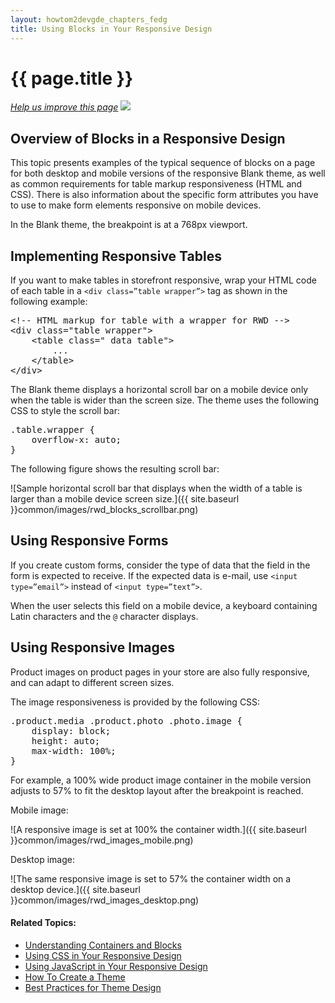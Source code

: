 ```yaml
---
layout: howtom2devgde_chapters_fedg
title: Using Blocks in Your Responsive Design
---
```

 
<h1 id="fedg_rwd_blocks">{{ page.title }}</h1>

<p><a href="{{ site.githuburl }}m2fedg/rwd/rwd_overview.md" target="_blank"><em>Help us improve this page</em></a>&nbsp;<img src="{{ site.baseurl }}common/images/newWindow.gif"/></p>

<h2 id="fedg_rwd_blocks_overview">Overview of Blocks in a Responsive Design</h2>

This topic presents examples of the typical sequence of blocks on a page for both desktop and mobile versions of the responsive Blank theme, as well as common requirements for table markup responsiveness (HTML and CSS). There is also information about the specific form attributes you have to use to make form elements responsive on mobile devices.

In the Blank theme, the breakpoint is at a 768px viewport.

<h2 id="fedg_rwd_resp-table-class">Implementing Responsive Tables</h2>

If you want to make tables in storefront responsive, wrap your HTML code of each table in a `<div class=”table wrapper”>` tag as shown in the following example:

<pre>&lt;!-- HTML markup for table with a wrapper for RWD -->
&lt;div class="table wrapper">
    &lt;table class=" data table">
        ...
    &lt;/table>
&lt;/div></pre>

The Blank theme displays a horizontal scroll bar on a mobile device only when the table is wider than the screen size. The theme uses the following CSS to style the scroll bar:

<pre>.table.wrapper {
    overflow-x: auto;
}</pre>

The following figure shows the resulting scroll bar:

![Sample horizontal scroll bar that displays when the width of a table is larger than a mobile device screen size.]({{ site.baseurl }}common/images/rwd_blocks_scrollbar.png)

<h2 id="fedg_rwd_form">Using Responsive Forms</h2>

If you create custom forms, consider the type of data that the field in the form is expected to receive. If the expected data is e-mail, use `<input type=”email”>` instead of `<input type=”text”>`. 

When the user selects this field on a mobile device, a keyboard containing Latin characters and the `@` character displays.

<h2 id="fedg_rwd_images">Using Responsive Images</h2>

Product images on product pages in your store are also fully responsive, and can adapt to different screen sizes.

The image responsiveness is provided by the following CSS:

<pre>.product.media .product.photo .photo.image {
    display: block;
    height: auto;
    max-width: 100%;
}</pre>

For example, a 100% wide product image container in the mobile version adjusts to 57% to fit the desktop layout after the breakpoint is reached.

Mobile image:

![A responsive image is set at 100% the container width.]({{ site.baseurl }}common/images/rwd_images_mobile.png)

Desktop image:

![The same responsive image is set to 57% the container width on a desktop device.]({{ site.baseurl }}common/images/rwd_images_desktop.png)

#### Related Topics:

*	<a href="{{ site.gdeurl }}m2fedg/layout/containers-blocks.html">Understanding Containers and Blocks</a>
*	<a href="{{ site.gdeurl }}m2fedg/rwd/rwd_css.html">Using CSS in Your Responsive Design</a>
*	<a href="{{ site.gdeurl }}m2fedg/rwd/rwd_js.html">Using JavaScript in Your Responsive Design</a>
*	<a href="{{ site.gdeurl }}m2fedg/layout/layout-how-to-theme.html">How To Create a Theme</a>
*	<a href="{{ site.gdeurl }}m2fedg/layout/layout-theme-bestpr.html">Best Practices for Theme Design</a>



